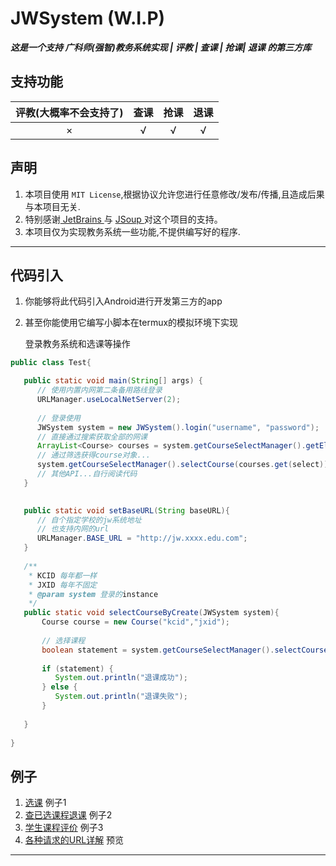 # JWSystem (W.I.P)
_**这是一个支持 广科师(强智)教务系统实现 | 评教 | 查课 | 抢课| 退课 的第三方库**_

## 支持功能
| 评教(大概率不会支持了) | 查课 | 抢课 | 退课 |
|:------------:| :--: | :--: | :--: |
|      ×       |  √   |  √   |  √   |

## 声明
1. 本项目使用 `MIT License`,根据协议允许您进行任意修改/发布/传播,且造成后果与本项目无关.
2. 特别感谢<a href="https://www.jetbrains.com"> JetBrains </a>  与 <a href="https://jsoup.org/"> JSoup </a>对这个项目的支持。
3. 本项目仅为实现教务系统一些功能,不提供编写好的程序.
---

## 代码引入

1. 你能够将此代码引入Android进行开发第三方的app

2. 甚至你能使用它编写小脚本在termux的模拟环境下实现
   
   登录教务系统和选课等操作

```java
public class Test{

   public static void main(String[] args) {
      // 使用内置内网第二条备用路线登录
      URLManager.useLocalNetServer(2);
      
      // 登录使用
      JWSystem system = new JWSystem().login("username", "password");
      // 直接通过搜索获取全部的网课
      ArrayList<Course> courses = system.getCourseSelectManager().getElectiveCourseByTeacher("网络课程");
      // 通过筛选获得course对象...
      system.getCourseSelectManager().selectCourse(courses.get(select));
      // 其他API...自行阅读代码
   }

   
   public static void setBaseURL(String baseURL){
      // 自个指定学校的jw系统地址
      // 也支持内网的url
      URLManager.BASE_URL = "http://jw.xxxx.edu.com";
   }
   
   /**
    * KCID 每年都一样
    * JXID 每年不固定
    * @param system 登录的instance
    */
   public static void selectCourseByCreate(JWSystem system){
       Course course = new Course("kcid","jxid");
       
       // 选择课程
       boolean statement = system.getCourseSelectManager().selectCourse(course);
       
       if (statement) {
          System.out.println("退课成功");
       } else {
          System.out.println("退课失败");
       }
       
   }
   
}
```

## 例子

1. [选课](https://github.com/ciallo-dev/JWSystemLib/blob/master/src/test/java/TestSelectCourse.java) 例子1
2. [查已选课程退课](https://github.com/ciallo-dev/JWSystemLib/blob/master/src/test/java/TestMyCourse.java) 例子2
3. [学生课程评价](https://github.com/ciallo-dev/JWSystemLib/blob/master/src/test/java/TestCourseReview.java) 例子3
4. [各种请求的URL详解](https://github.com/ciallo-dev/JWSystemLib/blob/master/src/main/java/moe/snowflake/jwSystem/manager/URLManager.java) 预览

---
